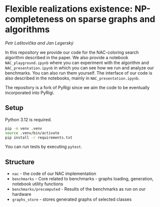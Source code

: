 # Flexible realizations existence: NP-completeness on sparse graphs and algorithms

*Petr Laštovička and Jan Legerský*

In this repository we provide our code for the NAC-coloring search algorithm
described in the paper. We also provide a notebook `NAC_playground.ipynb` where
you can experiment with the algorithm and `NAC_presentation.ipynb`
in which you can see how we run and analyze our benchmarks. You can also run them yourself.
The interface of our code is also described in the notebooks, mainly in `NAC_presentation.ipynb`.

The repository is a fork of PyRigi since we aim the code to be eventually incorporated into PyRigi.

## Setup

Python 3.12 is required.

```bash
pip -m venv .venv
source .venv/bin/activate
pip install -r requirements.txt
```

You can run tests by executing `pytest`.

## Structure
- `nac` - the code of our NAC implementation
- `benchmarks` - Core related to benchmarks - graphs loading, generation, notebook utility functions
- `benchmarks/precomputed` - Results of the benchmarks as run on our hardware
- `graphs_store` - stores generated graphs of selected classes
